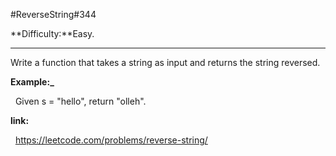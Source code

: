 #ReverseString\#344

**Difficulty:**Easy.
***
Write a function that takes a string as input and returns the string reversed.

**Example:_**
    
&nbsp;&nbsp;Given s = "hello", return "olleh".

**link:**

&nbsp;&nbsp;<https://leetcode.com/problems/reverse-string/>

